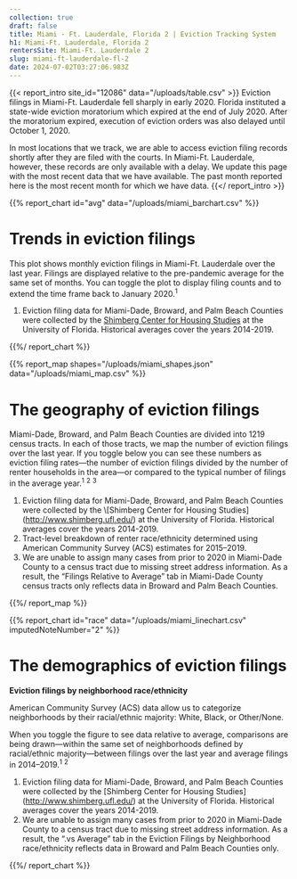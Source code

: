 ```yaml
---
collection: true
draft: false
title: Miami - Ft. Lauderdale, Florida 2 | Eviction Tracking System
h1: Miami-Ft. Lauderdale, Florida 2
rentersSite: Miami-Ft. Lauderdale 2
slug: miami-ft-lauderdale-fl-2
date: 2024-07-02T03:27:06.983Z
---
```

{{< report_intro site_id="12086" data="/uploads/table.csv" >}}
Eviction filings in Miami-Ft. Lauderdale fell sharply in early 2020. Florida instituted a state-wide eviction moratorium which expired at the end of July 2020. After the moratorium expired, execution of eviction orders was also delayed until October 1, 2020. 

In most locations that we track, we are able to access eviction filing records shortly after they are filed with the courts. In Miami-Ft. Lauderdale, however, these records are only available with a delay. We update this page with the most recent data that we have available. The past month reported here is the most recent month for which we have data.
{{</ report_intro >}}


{{% report_chart id="avg" data="/uploads/miami_barchart.csv" %}}



















# Trends in eviction filings

This plot shows monthly eviction filings in Miami-Ft. Lauderdale over the last year. Filings are displayed relative to the pre-pandemic average for the same set of months. You can toggle the plot to display filing counts and to extend the time frame back to January 2020.<sup>1</sup>

1. Eviction filing data for Miami-Dade, Broward, and Palm Beach Counties were collected by the [Shimberg Center for Housing Studies](http://www.shimberg.ufl.edu/) at the University of Florida. Historical averages cover the years 2014-2019.











{{%/ report_chart %}}



{{% report_map shapes="/uploads/miami_shapes.json" data="/uploads/miami_map.csv" %}}



# The geography of eviction filings

Miami-Dade, Broward, and Palm Beach Counties are divided into 1219 census tracts. In each of those tracts, we map the number of eviction filings over the last year. If you toggle below you can see these numbers as eviction filing rates—the number of eviction filings divided by the number of renter households in the area—or compared to the typical number of filings in the average year.<sup>1</sup> <sup>2</sup> <sup>3</sup>

1. Eviction filing data for Miami-Dade, Broward, and Palm Beach Counties were collected by the \\\[Shimberg Center for Housing Studies](http://www.shimberg.ufl.edu/) at the University of Florida. Historical averages cover the years 2014-2019.
2. Tract-level breakdown of renter race/ethnicity determined using American Community Survey (ACS) estimates for 2015–2019.
3. We are unable to assign many cases from prior to 2020 in Miami-Dade County to a census tract due to missing street address information. As a result, the “Filings Relative to Average” tab in Miami-Dade County census tracts only reflects data in Broward and Palm Beach Counties.



{{%/ report_map %}}


{{% report_chart id="race" data="/uploads/miami_linechart.csv" imputedNoteNumber="2" %}}

# The demographics of eviction filings

**Eviction filings by neighborhood race/ethnicity**

American Community Survey (ACS) data allow us to categorize neighborhoods by their racial/ethnic majority: White, Black, or Other/None. 

When you toggle the figure to see data relative to average, comparisons are being drawn—within the same set of neighborhoods defined by racial/ethnic majority—between filings over the last year and average filings in 2014–2019.<sup>1</sup> <sup>2</sup>

1. Eviction filing data for Miami-Dade, Broward, and Palm Beach Counties were collected by the \[Shimberg Center for Housing Studies](http://www.shimberg.ufl.edu/) at the University of Florida. Historical averages cover the years 2014-2019.
2. We are unable to assign many cases from prior to 2020 in Miami-Dade County to a census tract due to missing street address information. As a result, the “.vs Average” tab in the Eviction Filings by Neighborhood race/ethnicity reflects data in Broward and Palm Beach Counties only.

{{%/ report_chart %}}
